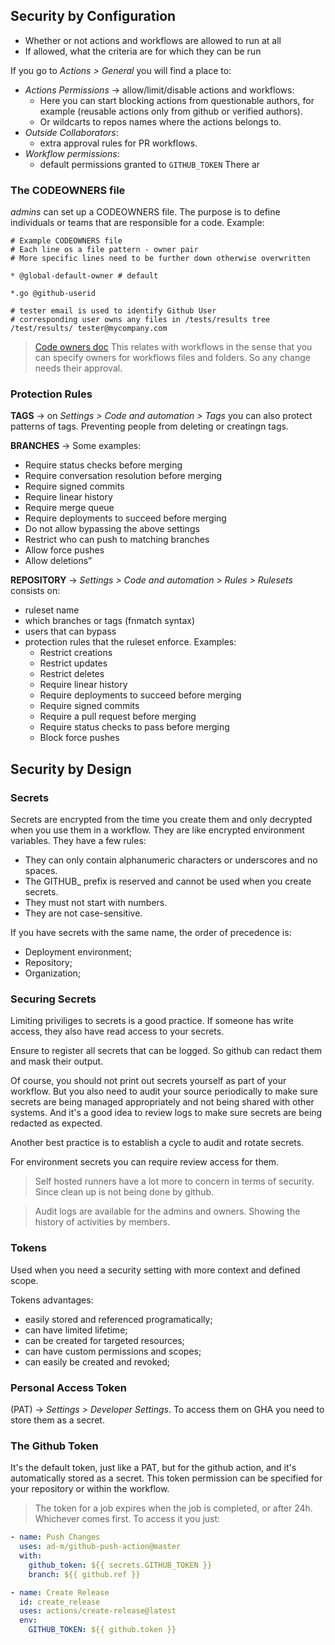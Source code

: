 ## Security by Configuration
- Whether or not actions and workflows are allowed to run at all
- If allowed, what the criteria are for which they can be run

If you go to *Actions > General* you will find a place to: 
- *Actions Permissions* -> allow/limit/disable actions and workflows:
    - Here you can start blocking actions from questionable authors, for example (reusable actions only from github or verified authors).
    - Or wildcarts to repos names where the actions belongs to.
- *Outside Collaborators*:
    - extra approval rules for PR workflows.
- *Workflow permissions*:
    - default permissions granted to `GITHUB_TOKEN`
There ar 

### The CODEOWNERS file
*admins* can set up a CODEOWNERS file. The purpose is to define individuals or teams that are responsible for a code. Example:
```
# Example CODEOWNERS file
# Each line os a file pattern - owner pair
# More specific lines need to be further down otherwise overwritten

* @global-default-owner # default

*.go @github-userid

# tester email is used to identify Github User
# corresponding user owns any files in /tests/results tree
/test/results/ tester@mycompany.com
```

> [Code owners doc](https://docs.github.com/en/repositories/managing-your-repositorys-settings-and-features/customizing-your-repository/about-code-owners)
This relates with workflows in the sense that you can specify owners for workflows files and folders. So any change
needs their approval.


### Protection Rules
**TAGS** -> on *Settings > Code and automation > Tags* you can also protect patterns of tags. 
Preventing people from deleting or creatingn tags.

**BRANCHES** -> Some examples:
- Require status checks before merging
- Require conversation resolution before merging
- Require signed commits
- Require linear history
- Require merge queue
- Require deployments to succeed before merging
- Do not allow bypassing the above settings
- Restrict who can push to matching branches
- Allow force pushes
- Allow deletions”

**REPOSITORY** -> *Settings > Code and automation > Rules > Rulesets* consists on:
- ruleset name
- which branches or tags (fnmatch syntax)
- users that can bypass
- protection rules that the ruleset enforce. Examples:
    - Restrict creations
	- Restrict updates
	- Restrict deletes
    - Require linear history
	- Require deployments to succeed before merging
	- Require signed commits
	- Require a pull request before merging
	- Require status checks to pass before merging
	- Block force pushes

## Security by Design

### Secrets
Secrets are encrypted from the time you create them and only decrypted when you use them in a workflow.
They are like encrypted environment variables. They have a few rules:
- They can only contain alphanumeric characters or underscores and no spaces.
- The GITHUB_ prefix is reserved and cannot be used when you create secrets.
- They must not start with numbers.
- They are not case-sensitive.

If you have secrets with the same name, the order of precedence is:
- Deployment environment;
- Repository;
- Organization;

### Securing Secrets
Limiting priviliges to secrets is a good practice. If someone has write access, they also have read access to your secrets.

Ensure to register all secrets that can be logged. So github can redact them and mask their output.

Of course, you should not print out secrets yourself as part of your workflow. But you also need to audit your source 
periodically to make sure secrets are being managed appropriately and not being shared with other systems. And it's 
a good idea to review logs to make sure secrets are being redacted as expected.

Another best practice  is to establish a cycle to audit and rotate secrets.

For environment secrets you can require review access for them.

> Self hosted runners have a lot more to concern in terms of security. Since clean up is not being done by github.

> Audit logs are available for the admins and owners. Showing the history of activities by members.

### Tokens
Used when you need a security setting with more context and defined scope.

Tokens advantages:
- easily stored and referenced programatically;
- can have limited lifetime;
- can be created for targeted resources;
- can have custom permissions and scopes;
- can easily be created and revoked;

### Personal Access Token
(PAT) -> *Settings > Developer Settings*. To access them on GHA you need to store them as a secret.

### The Github Token
It's the default token, just like a PAT, but for the github action, and it's automatically stored as a secret.
This token permission can be specified for your repository or within the workflow.
> The token for a job expires when the job is completed, or after 24h. Whichever comes first.
To access it you just:
```yml
- name: Push Changes
  uses: ad-m/github-push-action@master
  with:
    github_token: ${{ secrets.GITHUB_TOKEN }}
    branch: ${{ github.ref }}
```

```yml
- name: Create Release
  id: create_release
  uses: actions/create-release@latest
  env:
    GITHUB_TOKEN: ${{ github.token }}
```


